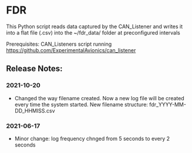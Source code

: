 # FDR

This Python script reads data captured by the CAN_Listener and writes it into a flat file (.csv) into the ~/fdr_data/ folder at preconfigured intervals

Prerequisites:
CAN_Listeners script running https://github.com/ExperimentalAvionics/can_listener

## Release Notes: ##

### 2021-10-20 ###
* Changed the way filename created. Now a new log file will be created every time the system started. New filename structure: fdr_YYYY-MM-DD_HHMISS.csv

### 2021-06-17 ###
* Minor change: log frequency chnged from 5 seconds to every 2 seconds
